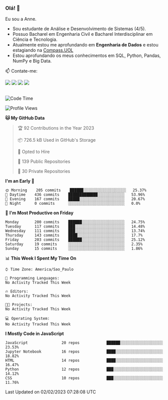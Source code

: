 ### Olá! 👋
Eu sou a Anne. 
- Sou estudante de Análise e Desenvolvimento de Sistemas (4/5).
- Possuo Bacharel em Engenharia Civil e Bacharel Interdisciplinar em Ciência e Tecnologia.
- Atualmente estou me aprofundando em **Engenharia de Dados** e estou estagiando na [Compass.UOL](https://compass.uol/pt/home/) 
- Estou aprofundando os meus conhecimentos em SQL, Python, Pandas, NumPy e Big Data.

📫 Contate-me: 

<div>
<a href="https://www.instagram.com/annekarolinefc/" target="_blank"><img src="https://img.shields.io/badge/-Instagram-%23E4405F?style=for-the-badge&logo=instagram&logoColor=white" target="_blank"></a> 
<a href = "mailto:annekarolinefc@gmail.com"><img src="https://img.shields.io/badge/-Gmail-%23333?style=for-the-badge&logo=gmail&logoColor=white" target="_blank"></a>
<a href="https://www.linkedin.com/in/devannekarolinefc/" target="_blank"><img src="https://img.shields.io/badge/-LinkedIn-%230077B5?style=for-the-badge&logo=linkedin&logoColor=white" target="_blank"></a> 
<a href="https://api.whatsapp.com/send?phone=5533991375118&text=Ol%C3%A1%20Anne!%20" target="_blank"><img src="https://img.shields.io/badge/WhatsApp-25D366?style=for-the-badge&logo=whatsapp&logoColor=white" target="_blank"></a>
</div>

  
<!--
  <img align="center" alt="Anne-An" height="30" width="40" src="https://github.com/devicons/devicon/blob/master/icons/angularjs/angularjs-original.svg">
-->

</br>

<!--START_SECTION:waka-->
![Code Time](http://img.shields.io/badge/Code%20Time-135%20hrs%2015%20mins-blue)

![Profile Views](http://img.shields.io/badge/Profile%20Views-1-blue)

**🐱 My GitHub Data** 

> 🏆 92 Contributions in the Year 2023
 > 
> 📦 726.5 kB Used in GitHub's Storage 
 > 
> 💼 Opted to Hire
 > 
> 📜 139 Public Repositories 
 > 
> 🔑 30 Private Repositories  
 > 
**I'm an Early 🐤** 

```text
🌞 Morning    205 commits    ██████░░░░░░░░░░░░░░░░░░░   25.37% 
🌇 Daytime    436 commits    █████████████░░░░░░░░░░░░   53.96% 
🌃 Evening    167 commits    █████░░░░░░░░░░░░░░░░░░░░   20.67% 
🌙 Night      0 commits      ░░░░░░░░░░░░░░░░░░░░░░░░░   0.0%

```
📅 **I'm Most Productive on Friday** 

```text
Monday       200 commits    ██████░░░░░░░░░░░░░░░░░░░   24.75% 
Tuesday      117 commits    ███░░░░░░░░░░░░░░░░░░░░░░   14.48% 
Wednesday    111 commits    ███░░░░░░░░░░░░░░░░░░░░░░   13.74% 
Thursday     143 commits    ████░░░░░░░░░░░░░░░░░░░░░   17.7% 
Friday       203 commits    ██████░░░░░░░░░░░░░░░░░░░   25.12% 
Saturday     19 commits     ░░░░░░░░░░░░░░░░░░░░░░░░░   2.35% 
Sunday       15 commits     ░░░░░░░░░░░░░░░░░░░░░░░░░   1.86%

```


📊 **This Week I Spent My Time On** 

```text
⌚︎ Time Zone: America/Sao_Paulo

💬 Programming Languages: 
No Activity Tracked This Week

🔥 Editors: 
No Activity Tracked This Week

🐱‍💻 Projects: 
No Activity Tracked This Week

💻 Operating System: 
No Activity Tracked This Week

```

**I Mostly Code in JavaScript** 

```text
JavaScript               20 repos            ██████░░░░░░░░░░░░░░░░░░░   23.53% 
Jupyter Notebook         16 repos            ████░░░░░░░░░░░░░░░░░░░░░   18.82% 
HTML                     14 repos            ████░░░░░░░░░░░░░░░░░░░░░   16.47% 
Python                   12 repos            ███░░░░░░░░░░░░░░░░░░░░░░   14.12% 
CSS                      10 repos            ███░░░░░░░░░░░░░░░░░░░░░░   11.76%

```



 Last Updated on 02/02/2023 07:28:08 UTC
<!--END_SECTION:waka-->
  
